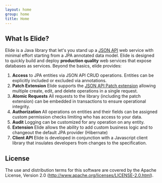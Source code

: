 ```yaml
---
layout: home
group: home
title: Home
---
```

## What Is Elide?

Elide is a Java library that let's you stand up a [JSON API](http://jsonapi.org) web service with minimal effort starting from a JPA annotated data model.
Elide is designed to quickly build and deploy **production quality** web services that expose databases as services.  Beyond the basics, elide provides:

1. **Access** to JPA entities via JSON API CRUD operations.  Entities can be explicitly included or excluded via annotations.
1. **Patch Extension** Elide supports the [JSON API Patch extension](http://jsonapi.org/extensions/jsonpatch/) allowing multiple create, edit, and delete operations in a single request.
1. **Atomic Requests** All requests to the library (including the patch extension) can be embedded in transactions to ensure operational integrity.
1. **Authorization** All operations on entities and their fields can be assigned custom permission checks limiting who has access to your data.
1. **Audit** Logging can be customized for any operation on any entity.
1. **Extension** Elide allows the ability to add custom business logic and to changeout the default JPA provider (Hibernate)
1. **Client API** Elide is developed in conjunction with a Javascript client library that insulates developers from changes to the specification.

## License

The use and distribution terms for this software are covered by the Apache License, Version 2.0 (http://www.apache.org/licenses/LICENSE-2.0.html).
